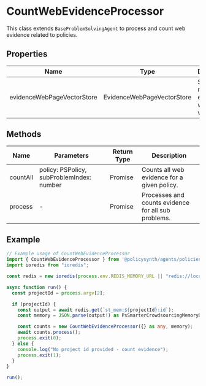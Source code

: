 # CountWebEvidenceProcessor

This class extends `BaseProblemSolvingAgent` to process and count web evidence related to policies.

## Properties

| Name                        | Type                             | Description                                       |
|-----------------------------|----------------------------------|---------------------------------------------------|
| evidenceWebPageVectorStore  | EvidenceWebPageVectorStore       | Store for managing evidence web page vectors.     |

## Methods

| Name       | Parameters                                  | Return Type | Description                                         |
|------------|---------------------------------------------|-------------|-----------------------------------------------------|
| countAll   | policy: PSPolicy, subProblemIndex: number   | Promise<void> | Counts all web evidence for a given policy.        |
| process    | -                                           | Promise<void> | Processes and counts evidence for all sub problems. |

## Example

```typescript
// Example usage of CountWebEvidenceProcessor
import { CountWebEvidenceProcessor } from '@policysynth/agents/policies/tools/countEvidence.js';
import ioredis from "ioredis";

const redis = new ioredis(process.env.REDIS_MEMORY_URL || "redis://localhost:6379");

async function run() {
  const projectId = process.argv[2];

  if (projectId) {
    const output = await redis.get(`st_mem:${projectId}:id`);
    const memory = JSON.parse(output!) as PsSmarterCrowdsourcingMemoryData;

    const counts = new CountWebEvidenceProcessor({} as any, memory);
    await counts.process();
    process.exit(0);
  } else {
    console.log("No project id provided - count evidence");
    process.exit(1);
  }
}

run();
```
